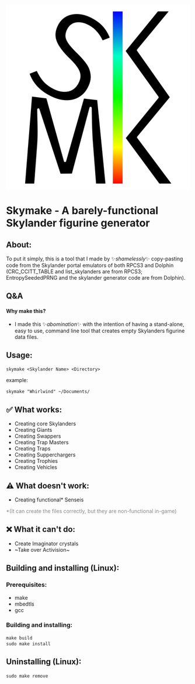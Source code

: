![](Logo/logo-128x128.svg)

# **Skymake - A barely-functional Skylander figurine generator**

## About:
To put it simply, this is a tool that I made by ✨*shamelessly*✨ copy-pasting code from the Skylander portal emulators of both RPCS3 and Dolphin (CRC_CCITT_TABLE and list_skylanders are from RPCS3; EntropySeededPRNG and the skylander generator code are from Dolphin).

## Q&A
#### Why make this?
- I made this ✨*abomination*✨ with the intention of having a stand-alone, easy to use, command line tool that creates empty Skylanders figurine data files. 

## Usage:
```
skymake <Skylander Name> <Directory>
```
example:
```
skymake "Whirlwind" ~/Documents/
```

## ✅ What works:
- Creating core Skylanders
- Creating Giants
- Creating Swappers
- Creating Trap Masters
- Creating Traps
- Creating Supperchargers
- Creating Trophies
- Creating Vehicles

## ⚠️ What doesn't work:
- Creating functional* Senseis 

<span style="color:#888888;">*(It can create the files correctly, but they are non-functional in-game)</span>

## ❌ What it can't do:
- Create Imaginator crystals
- ~Take over Activision~

## Building and installing (Linux):
### Prerequisites:
- make
- mbedtls
- gcc

### Building and installing:
``` 
make build
sudo make install
```

## Uninstalling (Linux):
``` 
sudo make remove 
```
